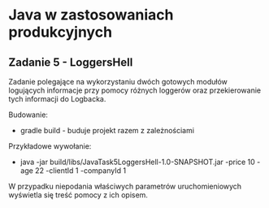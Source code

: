 # Java w zastosowaniach produkcyjnych

## Zadanie 5 - LoggersHell

Zadanie polegające na wykorzystaniu dwóch gotowych modułów logujących informacje przy pomocy
różnych loggerów oraz przekierowanie tych informacji do Logbacka.

Budowanie:

- gradle build - buduje projekt razem z zależnościami

Przykładowe wywołanie:

- java -jar build/libs/JavaTask5LoggersHell-1.0-SNAPSHOT.jar -price 10 -age 22 -clientId 1 -companyId 1

W przypadku niepodania właściwych parametrów uruchomieniowych wyświetla się treść pomocy z ich opisem.
